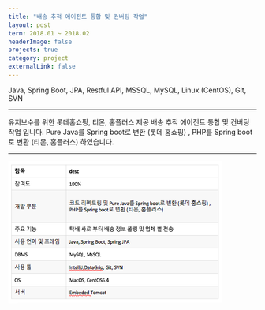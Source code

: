 ```yaml
---
title: "배송 추적 에이전트 통합 및 컨버팅 작업"
layout: post
term: 2018.01 ~ 2018.02
headerImage: false
projects: true
category: project
externalLink: false
---
```


Java, Spring Boot, JPA, Restful API, MSSQL, MySQL, Linux (CentOS), Git, SVN

---

유지보수를 위한 롯데홈쇼핑, 티몬, 홈플러스 제공 배송 추적 에이전트 통합 및 컨버팅 작업 입니다.
Pure Java를 Spring boot로 변환 (롯데 홈쇼핑) , PHP를 Spring boot로 변환 (티몬, 홈플러스) 하였습니다.

---

<img src="../assets/images/project5-0.png">

